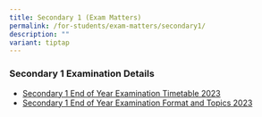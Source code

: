 ```yaml
---
title: Secondary 1 (Exam Matters)
permalink: /for-students/exam-matters/secondary1/
description: ""
variant: tiptap
---
```

### Secondary 1 Examination Details

* [Secondary 1 End of Year Examination Timetable 2023](/files/For%20Students/Exam%20Matters/Sec%201/sec%201%20end-of-year%20examination%20timetable%202023_students'%20copy.pdf)
* [Secondary 1 End of Year Examination Format and Topics 2023](/files/For%20Students/Exam%20Matters/Sec%201/sec%201%20end-of-year%20examination%20format%20and%20topics%202023.pdf)